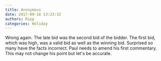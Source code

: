 ```yaml
---
title: Anonymous
date: 2017-09-16 13:23:32
authors: Ripp
categories: Holiday
---
```


 Wrong again. The late bid was the second bid of the bidder. The first bid, which was high, was a valid bid as well as the winning bid. Surprised so many have the facts incorrect. Paul needs to amend his first commentary.
This may not change his point but let's be accurate.